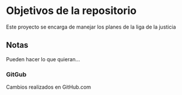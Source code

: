 # Objetivos de la repositorio

Este proyecto se encarga de manejar los planes de la liga de la justicia


## Notas
Pueden hacer lo que quieran...


### GitGub
Cambios realizados en GitHub.com
